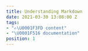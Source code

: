 ```yaml
---
title: Understanding Markdown
date: 2021-03-30 13:08:00 Z
tags:
- "✍\U0001F3FD content"
- "\U0001F516 documentation"
position: 1
---
```



